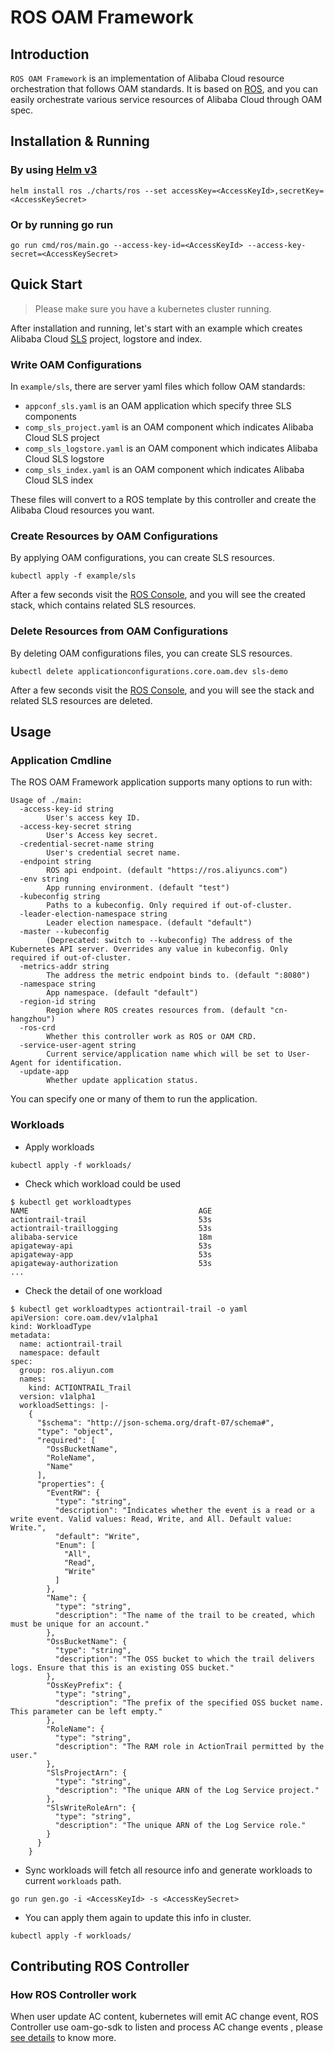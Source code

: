 # ROS OAM Framework

## Introduction

`ROS OAM Framework` is an implementation of Alibaba Cloud resource orchestration
that follows OAM standards. It is based on [ROS](https://www.alibabacloud.com/help/doc-detail/28852.html),
and you can easily orchestrate various service resources of Alibaba Cloud through OAM spec.

## Installation & Running

### By using [Helm v3](https://github.com/helm/helm/releases)

```shell script
helm install ros ./charts/ros --set accessKey=<AccessKeyId>,secretKey=<AccessKeySecret>
```

### Or by running go run

```shell script
go run cmd/ros/main.go --access-key-id=<AccessKeyId> --access-key-secret=<AccessKeySecret>
```

## Quick Start
> Please make sure you have a kubernetes cluster running.

After installation and running, let's start with an example which creates 
Alibaba Cloud [SLS](https://www.alibabacloud.com/help/doc-detail/48869.htm) project, logstore and index.

### Write OAM Configurations
In `example/sls`, there are server yaml files which follow OAM standards:
- `appconf_sls.yaml` is an OAM application which specify three SLS components
- `comp_sls_project.yaml` is an OAM component which indicates Alibaba Cloud SLS project
- `comp_sls_logstore.yaml` is an OAM component which indicates Alibaba Cloud SLS logstore
- `comp_sls_index.yaml` is an OAM component which indicates Alibaba Cloud SLS index

These files will convert to a ROS template by this controller and create
the Alibaba Cloud resources you want.

### Create Resources by OAM Configurations
By applying OAM configurations, you can create SLS resources.

```shell script
kubectl apply -f example/sls
```

After a few seconds visit the [ROS Console](https://rosnext.console.aliyun.com/cn-hangzhou/stacks),
and you will see the created stack, which contains related SLS resources.

### Delete Resources from OAM Configurations

By deleting OAM configurations files, you can create SLS resources.

```shell script
kubectl delete applicationconfigurations.core.oam.dev sls-demo
```

After a few seconds visit the [ROS Console](https://rosnext.console.aliyun.com/cn-hangzhou/stacks),
and you will see the stack and related SLS resources are deleted.


## Usage
### Application Cmdline
The ROS OAM Framework application supports many options to run with:
```
Usage of ./main:
  -access-key-id string
    	User's access key ID.
  -access-key-secret string
    	User's Access key secret.
  -credential-secret-name string
    	User's credential secret name.
  -endpoint string
    	ROS api endpoint. (default "https://ros.aliyuncs.com")
  -env string
    	App running environment. (default "test")
  -kubeconfig string
    	Paths to a kubeconfig. Only required if out-of-cluster.
  -leader-election-namespace string
    	Leader election namespace. (default "default")
  -master --kubeconfig
    	(Deprecated: switch to --kubeconfig) The address of the Kubernetes API server. Overrides any value in kubeconfig. Only required if out-of-cluster.
  -metrics-addr string
    	The address the metric endpoint binds to. (default ":8080")
  -namespace string
    	App namespace. (default "default")
  -region-id string
    	Region where ROS creates resources from. (default "cn-hangzhou")
  -ros-crd
    	Whether this controller work as ROS or OAM CRD.
  -service-user-agent string
    	Current service/application name which will be set to User-Agent for identification.
  -update-app
    	Whether update application status.
```

You can specify one or many of them to run the application.

### Workloads
- Apply workloads
```shell script
kubectl apply -f workloads/
```

- Check which workload could be used

```shell script
$ kubectl get workloadtypes
NAME                                      AGE
actiontrail-trail                         53s
actiontrail-traillogging                  53s
alibaba-service                           18m
apigateway-api                            53s
apigateway-app                            53s
apigateway-authorization                  53s
...
```

- Check the detail of one workload

```shell script
$ kubectl get workloadtypes actiontrail-trail -o yaml
apiVersion: core.oam.dev/v1alpha1
kind: WorkloadType
metadata:
  name: actiontrail-trail
  namespace: default
spec:
  group: ros.aliyun.com
  names:
    kind: ACTIONTRAIL_Trail
  version: v1alpha1
  workloadSettings: |-
    {
      "$schema": "http://json-schema.org/draft-07/schema#",
      "type": "object",
      "required": [
        "OssBucketName",
        "RoleName",
        "Name"
      ],
      "properties": {
        "EventRW": {
          "type": "string",
          "description": "Indicates whether the event is a read or a write event. Valid values: Read, Write, and All. Default value: Write.",
          "default": "Write",
          "Enum": [
            "All",
            "Read",
            "Write"
          ]
        },
        "Name": {
          "type": "string",
          "description": "The name of the trail to be created, which must be unique for an account."
        },
        "OssBucketName": {
          "type": "string",
          "description": "The OSS bucket to which the trail delivers logs. Ensure that this is an existing OSS bucket."
        },
        "OssKeyPrefix": {
          "type": "string",
          "description": "The prefix of the specified OSS bucket name. This parameter can be left empty."
        },
        "RoleName": {
          "type": "string",
          "description": "The RAM role in ActionTrail permitted by the user."
        },
        "SlsProjectArn": {
          "type": "string",
          "description": "The unique ARN of the Log Service project."
        },
        "SlsWriteRoleArn": {
          "type": "string",
          "description": "The unique ARN of the Log Service role."
        }
      }
    }
```

- Sync workloads will fetch all resource info and generate workloads to current `workloads` path.

```shell script
go run gen.go -i <AccessKeyId> -s <AccessKeySecret>
```

- You can apply them again to update this info in cluster.
```shell script
kubectl apply -f workloads/
```

## Contributing ROS Controller

### How ROS Controller work

When user update AC content, kubernetes will emit AC change event, ROS Controller use oam-go-sdk to listen and process
AC change events , please [see details](https://github.com/oam-dev/oam-go-sdk) to know more.
